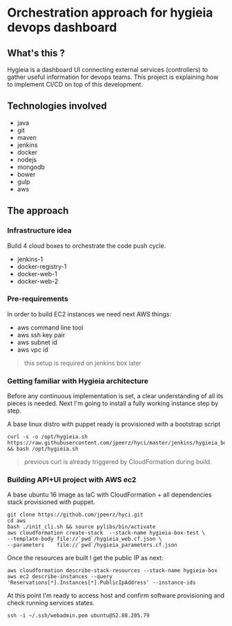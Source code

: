 # Orchestration approach for hygieia devops dashboard

## What's this ?

Hygieia is a dashboard UI connecting external services (controllers) to gather useful information for devops teams. This project is explaining how to implement CI/CD on top of this development.

## Technologies involved

* java
* git
* maven
* jenkins
* docker
* nodejs
* mongodb
* bower
* gulp
* aws

## The approach

### Infrastructure idea

Build 4 cloud boxes to orchestrate the code push cycle.

* jenkins-1
* docker-registry-1
* docker-web-1
* docker-web-2

### Pre-requirements

In order to build EC2 instances we need next AWS things:

* aws command line tool
* aws ssh key pair
* aws subnet id
* aws vpc id

> this setup is required on jenkins box later

### Getting familiar with Hygieia architecture

Before any continuous implementation is set, a clear understanding of all its pieces is needed. Next I'm going to install a fully working instance step by step.

A base linux distro with puppet ready is provisioned with a bootstrap script

    curl -s -o /opt/hygieia.sh https://raw.githubusercontent.com/jpeerz/hyci/master/jenkins/hygieia_boot.sh && bash /opt/hygieia.sh

> previous curl is already triggered by CloudFormation during build.

### Building API+UI project with AWS ec2

A base ubuntu 16 image as IaC with CloudFormation + all dependencies stack provisioned with puppet.

    git clone https://github.com/jpeerz/hyci.git
    cd aws
    bash ./init_cli.sh && source pylibs/bin/activate
    aws cloudformation create-stack  --stack-name hygieia-box-test \
    --template-body file://`pwd`/hygieia_web.cf.json \
    --parameters    file://`pwd`/hygieia_parameters.cf.json

Once the resources are built I get the public IP as next:

    aws cloudformation describe-stack-resources --stack-name hygieia-box
    aws ec2 describe-instances --query 'Reservations[*].Instances[*].PublicIpAddress' --instance-ids

At this point I'm ready to access host and confirm software provisioning and check running services states.

    ssh -i ~/.ssh/webadmin.pem ubuntu@52.88.205.79





















